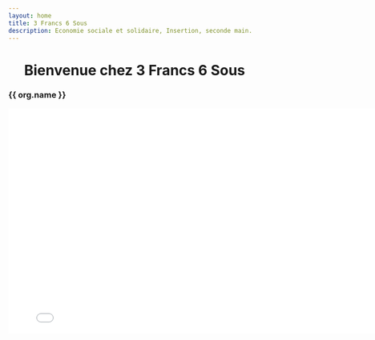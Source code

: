 ```yaml
---
layout: home
title: 3 Francs 6 Sous
description: Economie sociale et solidaire, Insertion, seconde main.
---
```

<h1 style="text-align: center;">Bienvenue chez 3 Francs 6 Sous</h1>

<div class="row">
    <div class="col d-flex justify-content-center">
            <h3 class="alt-h3 mb-3">{{ org.name }}</h3>
            <div class="embed-responsive embed-responsive-16by9">
              <iframe class="embed-responsive-item" width="800" height="450" src="//embed.francetv.fr/f5fece7ada41513e215e5a709ac5e06b" frameborder="0" scrolling="no" allowfullscreen></iframe>
            </div>
          </div>
</div>